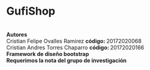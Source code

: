 # GufiShop
<BR>
<b>
Autores
</b>
<BR>
  Cristian Felipe Ovalles Ramirez <b> código: </b> 20172020068
<BR>
Cristian Andres Torres Chaparro <b> código: </b> 20172020166
<BR>
<b> Framework de diseño bootstrap </b>
<BR>  
  <b> Requerimos la nota del grupo de investigación</b>
